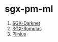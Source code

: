 # sgx-pm-ml

1. [SGX-Darknet](https://github.com/anonymous-xh/sgx-dnet)
2. [SGX-Romulus](https://github.com/anonymous-xh/sgx-romulus)
3. [Plinius](https://github.com/anonymous-xh/plinius)
